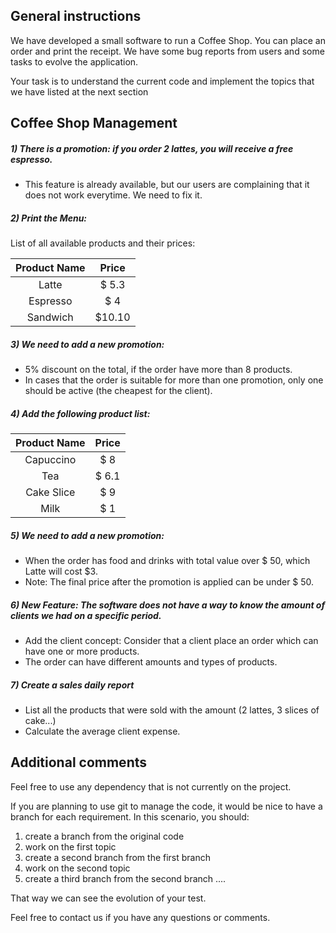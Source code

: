 ## General instructions

We have developed a small software to run a Coffee Shop. You can place an order and print the receipt.
We have some bug reports from users and some tasks to evolve the application.

Your task is to understand the current code and implement the topics that we have listed at the next section


## Coffee Shop Management

##### 1) There is a promotion: if you order 2 lattes, you will receive a free espresso.
* This feature is already available, but our users are complaining that it does not work everytime. We need to fix it.

##### 2) Print the Menu:

List of all available products and their prices:

| Product Name | Price |
| :---: | :---: |
| Latte | $ 5.3 |
| Espresso | $ 4 |
| Sandwich | $10.10 |

##### 3) We need to add a new promotion: 
  * 5% discount on the total, if the order have more than 8 products. 
  * In cases that the order is suitable for more than one promotion, only one should be active (the cheapest for the client).
  
##### 4) Add the following product list:

| Product Name | Price |
| :---: | :---: |
| Capuccino | $ 8 |
| Tea | $ 6.1 |
| Cake Slice | $ 9 |
| Milk | $ 1 | 

##### 5) We need to add a new promotion:
  * When the order has food and drinks with total value over $ 50, which Latte will cost $3.
  * Note: The final price after the promotion is applied can be under $ 50.

##### 6) New Feature: The software does not have a way to know the amount of clients we had on a specific period.
   * Add the client concept: Consider that a client place an order which can have one or more products.
   * The order can have different amounts and types of products.
   
##### 7) Create a sales daily report
   * List all the products that were sold with the amount (2 lattes, 3 slices of cake...)
   * Calculate the average client expense.   

## Additional comments

Feel free to use any dependency that is not currently on the project.

If you are planning to use git to manage the code, it would be nice to have a branch for each requirement.
In this scenario, you should:

1) create a branch from the original code
2) work on the first topic
3) create a second branch from the first branch
4) work on the second topic
5) create a third branch from the second branch 
....

That way we can see the evolution of your test.

Feel free to contact us if you have any questions or comments.
